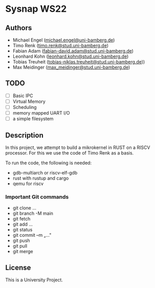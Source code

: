# Sysnap WS22

## Authors

- Michael Engel (michael.engel@uni-bamberg.de)
- Timo Renk (timo.renk@stud.uni-bamberg.de)
- Fabian Adam (fabian-david.adam@stud.uni-bamberg.de)
- Leonhard Kohn (leonhard.kohn@stud.uni-bamberg.de)
- Tobias Treuheit (tobias-niklas.treuheit@stud.uni-bamberg.de))
- Max Meidinger (max_meidinger@stud.uni-bamberg.de)

## TODO

- [ ] Basic IPC
- [ ] Virtual Memory
- [ ] Scheduling
- [ ] memory mapped UART I/O
- [ ] a simple filesystem

## Description

In this project, we attempt to build a mikrokernel in RUST on a RISCV processor. For this we use the code of Timo Renk as a basis.

To run the code, the following is needed:

- gdb-multiarch or riscv-elf-gdb
- rust with rustup and cargo
- qemu for riscv

### Important Git commands

- git clone ...
- git branch -M main
- git fetch
- git add ...
- git status
- git commit –m „..."
- git push
- git pull
- git merge

## License

This is a University Project.
